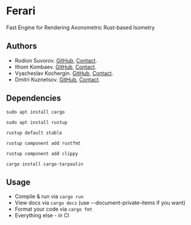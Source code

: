 # Ferari
Fast Engine for Rendering Axonometric Rust-based Isometry
## Authors
* Rodion Suvorov. [GitHub](https://github.com/suvorovrain), [Contact](https://t.me/suvorovrain).
* Ilhom Kombaev. [GitHub](https://github.com/homka122), [Contact](https://t.me/homka122).
* Vyacheslav Kochergin. [GitHub](https://github.com/VyacheslavIurevich), [Contact](https://t.me/se4life).
* Dmitri Kuznetsov. [GitHub](https://github.com/f1i3g3), [Contact](https://t.me/f1i3g3).
## Dependencies
`sudo apt install cargo`

`sudo apt install rustup`

`rustup default stable`

`rustup component add rustfmt`

`rustup component add clippy`

`cargo install cargo-tarpaulin`
## Usage
* Compile & run via `cargo run`
* View docs via `cargo docs` (use  --document-private-items if you want)
* Format your code via `cargo fmt`
* Everything else - in CI
